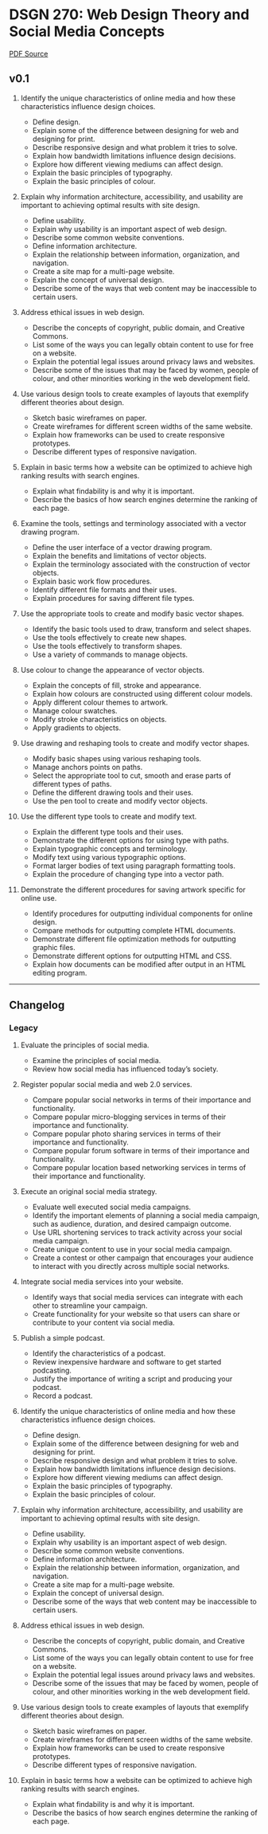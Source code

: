 # DSGN 270: Web Design Theory and Social Media Concepts
[PDF Source](DSGN_270.pdf)

## v0.1
1. Identify the unique characteristics of online media and how these characteristics influence design choices.
    - Define design.
    - Explain some of the difference between designing for web and designing for print.
    - Describe responsive design and what problem it tries to solve.
    - Explain how bandwidth limitations influence design decisions.
    - Explore how different viewing mediums can affect design.
    - Explain the basic principles of typography.
    - Explain the basic principles of colour.

2. Explain why information architecture, accessibility, and usability are important to achieving optimal results with site design.
    - Define usability.
    - Explain why usability is an important aspect of web design.
    - Describe some common website conventions.
    - Define information architecture.
    - Explain the relationship between information, organization, and navigation.
    - Create a site map for a multi-page website.
    - Explain the concept of universal design.
    - Describe some of the ways that web content may be inaccessible to certain users.

3. Address ethical issues in web design.
    - Describe the concepts of copyright, public domain, and Creative Commons.
    - List some of the ways you can legally obtain content to use for free on a website.
    - Explain the potential legal issues around privacy laws and websites.
    - Describe some of the issues that may be faced by women, people of colour, and other minorities working in the web development field.

4. Use various design tools to create examples of layouts that exemplify different theories about design.
    - Sketch basic wireframes on paper.
    - Create wireframes for different screen widths of the same website.
    - Explain how frameworks can be used to create responsive prototypes.
    - Describe different types of responsive navigation.

5. Explain in basic terms how a website can be optimized to achieve high ranking results with search engines.
    - Explain what findability is and why it is important.
    - Describe the basics of how search engines determine the ranking of each page.

6. Examine the tools, settings and terminology associated with a vector drawing program.
    - Define the user interface of a vector drawing program.
    - Explain the benefits and limitations of vector objects.
    - Explain the terminology associated with the construction of vector objects. 
    - Explain basic work flow procedures.
    - Identify different file formats and their uses.
    - Explain procedures for saving different file types.

7. Use the appropriate tools to create and modify basic vector shapes.
    - Identify the basic tools used to draw, transform and select shapes. 
    - Use the tools effectively to create new shapes.
    - Use the tools effectively to transform shapes.
    - Use a variety of commands to manage objects. 

8. Use colour to change the appearance of vector objects.
    - Explain the concepts of fill, stroke and appearance.
    - Explain how colours are constructed using different colour models. 
    - Apply different colour themes to artwork.
    - Manage colour swatches.
    - Modify stroke characteristics on objects.
    - Apply gradients to objects.

9. Use drawing and reshaping tools to create and modify vector shapes.
    - Modify basic shapes using various reshaping tools.
    - Manage anchors points on paths.
    - Select the appropriate tool to cut, smooth and erase parts of different types of paths. 
    - Define the different drawing tools and their uses.
    - Use the pen tool to create and modify vector objects.

10. Use the different type tools to create and modify text.
    - Explain the different type tools and their uses.
    - Demonstrate the different options for using type with paths. 
    - Explain typographic concepts and terminology.
    - Modify text using various typographic options.
    - Format larger bodies of text using paragraph formatting tools.
    - Explain the procedure of changing type into a vector path.

11. Demonstrate the different procedures for saving artwork specific for online use.
    - Identify procedures for outputting individual components for online design.
    - Compare methods for outputting complete HTML documents.
    - Demonstrate different file optimization methods for outputting graphic files.
    - Demonstrate different options for outputting HTML and CSS.
    - Explain how documents can be modified after output in an HTML editing program.

---
## Changelog
### Legacy
1. Evaluate the principles of social media.
    - Examine the principles of social media.
    - Review how social media has influenced today’s society.

2. Register popular social media and web 2.0 services.
    - Compare popular social networks in terms of their importance and functionality.
    - Compare popular micro-blogging services in terms of their importance and functionality.
    - Compare popular photo sharing services in terms of their importance and functionality.
    - Compare popular forum software in terms of their importance and functionality.
    - Compare popular location based networking services in terms of their importance and functionality.

3. Execute an original social media strategy.
    - Evaluate well executed social media campaigns.
    - Identify the important elements of planning a social media campaign, such as audience, duration, and desired campaign outcome.
    - Use URL shortening services to track activity across your social media campaign.
    - Create unique content to use in your social media campaign.
    - Create a contest or other campaign that encourages your audience to interact with you directly across multiple social networks.

4. Integrate social media services into your website.
    - Identify ways that social media services can integrate with each other to streamline your campaign.
    - Create functionality for your website so that users can share or contribute to your content via social media.

5. Publish a simple podcast.
    - Identify the characteristics of a podcast.
    - Review inexpensive hardware and software to get started podcasting.
    - Justify the importance of writing a script and producing your podcast.
    - Record a podcast.

6. Identify the unique characteristics of online media and how these characteristics influence design choices.
    - Define design.
    - Explain some of the difference between designing for web and designing for print.
    - Describe responsive design and what problem it tries to solve.
    - Explain how bandwidth limitations influence design decisions.
    - Explore how different viewing mediums can affect design.
    - Explain the basic principles of typography.
    - Explain the basic principles of colour.

7. Explain why information architecture, accessibility, and usability are important to achieving optimal results with site design.
    - Define usability.
    - Explain why usability is an important aspect of web design.
    - Describe some common website conventions.
    - Define information architecture.
    - Explain the relationship between information, organization, and navigation.
    - Create a site map for a multi-page website.
    - Explain the concept of universal design.
    - Describe some of the ways that web content may be inaccessible to certain users.

8. Address ethical issues in web design.
    - Describe the concepts of copyright, public domain, and Creative Commons.
    - List some of the ways you can legally obtain content to use for free on a website.
    - Explain the potential legal issues around privacy laws and websites.
    - Describe some of the issues that may be faced by women, people of colour, and other minorities working in the web development field.

9. Use various design tools to create examples of layouts that exemplify different theories about design.
    - Sketch basic wireframes on paper.
    - Create wireframes for different screen widths of the same website.
    - Explain how frameworks can be used to create responsive prototypes.
    - Describe different types of responsive navigation.

10. Explain in basic terms how a website can be optimized to achieve high ranking results with search engines.
    - Explain what findability is and why it is important.
    - Describe the basics of how search engines determine the ranking of each page.